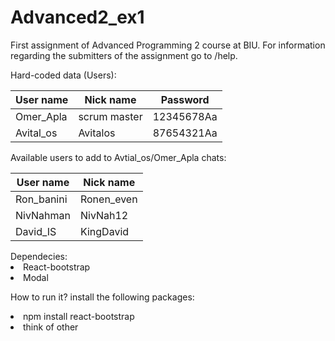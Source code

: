 # Advanced2_ex1

First assignment of Advanced Programming 2 course at BIU.
For information regarding the submitters of the assignment go to /help.

Hard-coded data (Users):

| User name     | Nick name     | Password      | 
| ------------- |-------------- |-------------- |
| Omer_Apla     | scrum master  | 12345678Aa    |
| Avital_os     | Avitalos      | 87654321Aa    |

Available users to add to Avtial_os/Omer_Apla chats:

User name     | Nick name
------------- | -------------
Ron_banini    | Ronen_even
NivNahman     | NivNah12
David_IS      | KingDavid

<div>
Dependecies:
  <li>
    React-bootstrap
  </li>
  <li>
    Modal
  </li>
</div>
 
<lable>How to run it?</lable>
install the following packages:
<div>
  <li>
    npm install react-bootstrap
  </li>
  <li>
    think of other
  </li>
</div>
